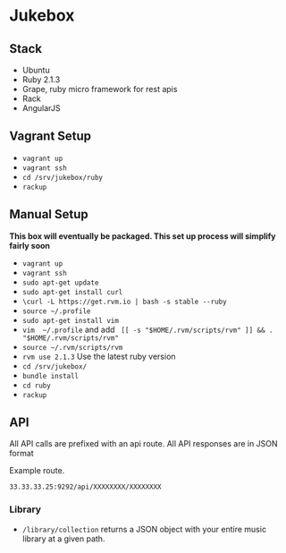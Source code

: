 # Jukebox

## Stack

- Ubuntu
- Ruby 2.1.3
- Grape, ruby micro framework for rest apis
- Rack
- AngularJS

## Vagrant Setup

- `vagrant up`
- `vagrant ssh`
- `cd /srv/jukebox/ruby`
- `rackup`

## Manual Setup

**This box will eventually be packaged. This set up process will simplify fairly soon**

- `vagrant up`
- `vagrant ssh`
- `sudo apt-get update`
- `sudo apt-get install curl`
- `\curl -L https://get.rvm.io | bash -s stable --ruby`
- `source ~/.profile`
- `sudo apt-get install vim`
- `vim  ~/.profile` and add ` [[ -s "$HOME/.rvm/scripts/rvm" ]] && . "$HOME/.rvm/scripts/rvm"`
- `source ~/.rvm/scripts/rvm`
- `rvm use 2.1.3` Use the latest ruby version
- `cd /srv/jukebox/`
- `bundle install`
- `cd ruby`
- `rackup`

## API

All API calls are prefixed with an api route.
All API responses are in JSON format

Example route.

`33.33.33.25:9292/api/XXXXXXXX/XXXXXXXX`

### Library

- `/library/collection` returns a JSON object with your entire music library
at a given path.
